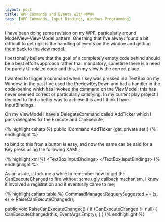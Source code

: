 ```yaml
---
layout: post
title: WPF Commands and Events with MVVM
tags: [WPF Commands, Input Bindings, Windows Programming]
---
```


I have been doing some revision on my WPF, particularly around ModelView-View-Model pattern. One thing that I've always found a bit difficult to get right is the handling of events on the window and getting them back to the view model.

I personally believe that the goal of a completely empty code behind should be a best efforts approach rather than mandatory, sometime there is a need for purely UI related code and this, in my view is the correct place.

I wanted to trigger a command when a key was pressed in a TextBox on my Window, in the past I've used the PreviewKeyDown and had a handler in the code-behind which has invoked the command on the ViewModel; this has never seemed correct or particularly satisfying.
In my current play project I decided to find a better way to achieve this and I think I have - InputBindings.

On my ViewModel I have a DelegateCommand called AddTicker which I pass delegates for the Execute and CanExecute,

{% highlight csharp %}
public ICommand AddTicker {get; private set;}
{% endhighlight %}

to bind to this from a button is easy, and now the same can be said for a Key press using the following XAML;

{% highlight xml  %}
<TextBox.InputBindings>
<KeyBinding Key="Return" Command="{Binding AddTicker}"></KeyBinding>
</TextBox.InputBindings>
{% endhighlight %}

As an aside, it took me a while to remember how to get the CanExecuteChanged to fire without some ugly callback mechanism, I knew it involved a registration and it eventually came to me;

{% highlight csharp table %}
CommandManager.RequerySuggested += (s, e) => RaiseCanExecuteChanged();

public void RaiseCanExecuteChanged()
{
if (CanExecuteChanged != null)
{
CanExecuteChanged(this, EventArgs.Empty);
}
}
{% endhighlight %}
